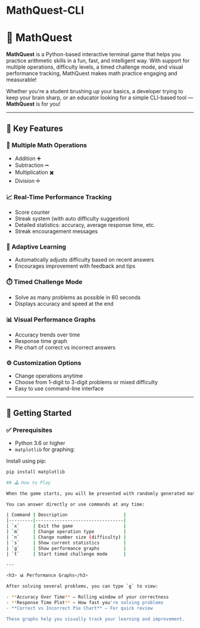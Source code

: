 # MathQuest-CLI
# 🎯 MathQuest

**MathQuest** is a Python-based interactive terminal game that helps you practice arithmetic skills in a fun, fast, and intelligent way. With support for multiple operations, difficulty levels, a timed challenge mode, and visual performance tracking, MathQuest makes math practice engaging and measurable!

Whether you're a student brushing up your basics, a developer trying to keep your brain sharp, or an educator looking for a simple CLI-based tool — **MathQuest** is for you!

---

## 📌 Key Features

### 🔢 Multiple Math Operations
- Addition ➕
- Subtraction ➖
- Multiplication ✖️
- Division ➗

### 📈 Real-Time Performance Tracking
- Score counter
- Streak system (with auto difficulty suggestion)
- Detailed statistics: accuracy, average response time, etc.
- Streak encouragement messages

### 🧠 Adaptive Learning
- Automatically adjusts difficulty based on recent answers
- Encourages improvement with feedback and tips

### ⏱️ Timed Challenge Mode
- Solve as many problems as possible in 60 seconds
- Displays accuracy and speed at the end

### 📊 Visual Performance Graphs
- Accuracy trends over time
- Response time graph
- Pie chart of correct vs incorrect answers

### ⚙️ Customization Options
- Change operations anytime
- Choose from 1-digit to 3-digit problems or mixed difficulty
- Easy to use command-line interface

---

## 🚀 Getting Started

### ✅ Prerequisites

- Python 3.6 or higher
- `matplotlib` for graphing:

Install using pip:
```bash
pip install matplotlib

## 🕹️ How to Play 

When the game starts, you will be presented with randomly generated math problems.

You can answer directly or use commands at any time:

| Command | Description                     |
|---------|---------------------------------|
| `x`     | Exit the game                   |
| `m`     | Change operation type           |
| `n`     | Change number size (difficulty) |
| `s`     | Show current statistics         |
| `g`     | Show performance graphs         |
| `t`     | Start timed challenge mode      |

---

<h3> 📊 Performance Graphs</h3>

After solving several problems, you can type `g` to view:

- **Accuracy Over Time** – Rolling window of your correctness
- **Response Time Plot** – How fast you're solving problems
- **Correct vs Incorrect Pie Chart** – For quick review

These graphs help you visually track your learning and improvement.

